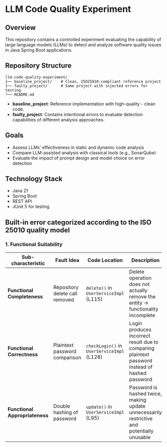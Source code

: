 # LLM Code Quality Experiment

## Overview

This repository contains a controlled experiment evaluating the capability of large language models (LLMs) to detect and
analyze software quality issues in Java Spring Boot applications.

## Repository Structure

```text
llm-code-quality-experiment/
├── baseline_project/    # Clean, ISO25010-compliant reference project
├── faulty_project/      # Same project with injected errors for testing
└── README.md
```

- **baseline_project**: Reference implementation with high-quality - clean code.
- **faulty_project**: Contains intentional errors to evaluate detection capabilities of different analysis approaches.

## Goals

- Assess LLMs' effectiveness in static and dynamic code analysis
- Compare LLM-assisted analysis with classical tools (e.g., SonarQube)
- Evaluate the impact of prompt design and model choice on error detection

## Technology Stack

- Java 21
- Spring Boot
- REST API
- JUnit 5 for testing

## Built-in error categorized according to the ISO 25010 quality model

### 1. Functional Suitability

| Sub-characteristic             | Fault Idea                     | Code Location                               | Description                                                                                    | ISO Justification                                                              |
|--------------------------------|--------------------------------|---------------------------------------------|------------------------------------------------------------------------------------------------|--------------------------------------------------------------------------------|
| **Functional Completeness**    | Repository delete call removed | `delete()` in `UserServiceImpl` (L115)      | Delete operation does not actually remove the entity → functionality incomplete                | Part of the required functionality is missing                                  |
| **Functional Correctness**     | Plaintext password comparison  | `checkLogin()`  in `UserServiceImpl` (L128) | Login produces incorrect result due to comparing plaintext password instead of hashed password | Function produces incorrect outcomes                                           |
| **Functional Appropriateness** | Double hashing of password     | `update()`   in `UserServiceImpl` (L95)     | Password is hashed twice, making update unnecessarily restrictive and potentially unusable     | Function not implemented in a way that effectively supports the intended tasks |

